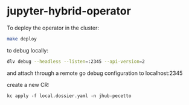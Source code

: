 # jupyter-hybrid-operator

To deploy the operator in the cluster:
```sh
make deploy
```

to debug locally:

```sh
dlv debug --headless --listen=:2345 --api-version=2
```

and attach through a remote go debug configuration to localhost:2345

create a new CR:

```
kc apply -f local.dossier.yaml -n jhub-pecetto
```